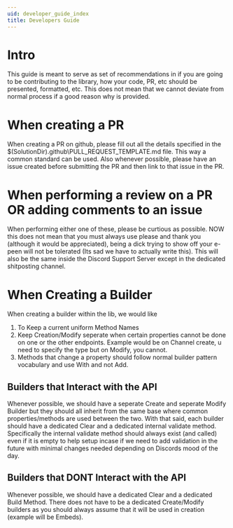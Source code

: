 ```yaml
---
uid: developer_guide_index
title: Developers Guide
---
```


# Intro
This guide is meant to serve as set of recommendations in if you are going to be contributing to the library,
how your code, PR, etc should be presented, formatted, etc.  This does not mean that we cannot deviate from normal 
process if a good reason why is provided.  

# When creating a PR
When creating a PR on github, please fill out all the details specified in the $(SolutionDir)\.github\PULL_REQUEST_TEMPLATE.md file.  This way 
a common standard can be used.  Also whenever possible, please have an issue created before submitting the PR and then link to that issue in the PR.

# When performing a review on a PR OR adding comments to an issue
When performing either one of these, please be curtious as possible.  NOW this does not mean that you must always use please and thank you (although it would be appreciated), being a 
dick trying to show off your e-peen will not be tolerated (Its sad we have to actually write this).  This will also be the same inside the Discord Support Server except in the dedicated shitposting channel.  

# When Creating a Builder
When creating a builder within the lib, we would like
1. To Keep a current uniform Method Names
2. Keep Creation/Modify seperate when certain properties cannot be done on one or the other endpoints.  Example would be on Channel create, u need to specify the type but on Modify, you cannot.
3. Methods that change a property should follow normal builder pattern vocabulary and use With and not Add.

## Builders that Interact with the API
Whenever possible, we should have a seperate Create and seperate Modify Builder but they should all inherit from the same base where common properties/methods are used between the two.  With that 
said, each builder should have a dedicated Clear and a dedicated internal validate method.  Specifically the internal validate method should always exist (and called) even if it is empty 
to help setup incase if we need to add validation in the future with minimal changes needed depending on Discords mood of the day.

## Builders that DONT Interact with the API
Whenever possible, we should have a dedicated Clear and a dedicated Build Method.  There does not have to be a dedicated Create/Modify builders as you should always assume that it will be used
in creation (example will be Embeds).